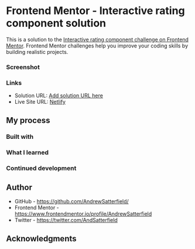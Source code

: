 # Frontend Mentor - Interactive rating component solution

This is a solution to the [Interactive rating component challenge on Frontend Mentor](https://www.frontendmentor.io/challenges/interactive-rating-component-koxpeBUmI). Frontend Mentor challenges help you improve your coding skills by building realistic projects.

### Screenshot

### Links

- Solution URL: [Add solution URL here](https://your-solution-url.com)
- Live Site URL: [Netlify](https://interactive-rating-challenge-asat.netlify.app/)

## My process

### Built with

### What I learned

### Continued development

## Author

- GitHub - https://github.com/AndrewSatterfield/
- Frontend Mentor - https://www.frontendmentor.io/profile/AndrewSatterfield
- Twitter - https://twitter.com/AndSatterfield

## Acknowledgments
